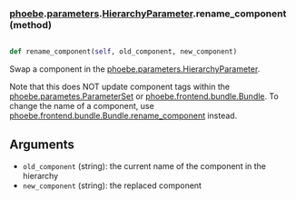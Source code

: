 ### [phoebe](phoebe.md).[parameters](phoebe.parameters.md).[HierarchyParameter](phoebe.parameters.HierarchyParameter.md).rename_component (method)


```py

def rename_component(self, old_component, new_component)

```



Swap a component in the [phoebe.parameters.HierarchyParameter](phoebe.parameters.HierarchyParameter.md).

Note that this does NOT update component tags within the
[phoebe.parametes.ParameterSet](phoebe.parametes.ParameterSet.md) or [phoebe.frontend.bundle.Bundle](phoebe.frontend.bundle.Bundle.md).
To change the name of a component, use
[phoebe.frontend.bundle.Bundle.rename_component](phoebe.frontend.bundle.Bundle.rename_component.md) instead.

Arguments
----------
* `old_component` (string): the current name of the component in the
    hierarchy
* `new_component` (string): the replaced component

